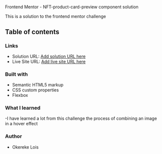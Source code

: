 #
Frontend Mentor -  NFT-product-card-preview component solution

This is a solution to the frontend mentor challenge 

## Table of contents


### Links

- Solution URL: [Add solution URL here](https://your-solution-url.com)
- Live Site URL: [Add live site URL here](https://your-live-site-url.com)



### Built with
- Semantic HTML5 markup
- CSS custom properties
- Flexbox



### What I learned

-I have learned a lot from this challenge the process of combining an image in a hover effect
  
### Author

- Okereke Lois


